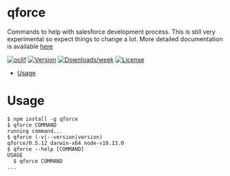 qforce
=

Commands to help with salesforce development process. This is still very experimental so expect things to change a lot. More detailed documentation is available [here](https://qislam.github.io/qforce)

[![oclif](https://img.shields.io/badge/cli-oclif-brightgreen.svg)](https://oclif.io)
[![Version](https://img.shields.io/npm/v/q.svg)](https://npmjs.org/package/q)
[![Downloads/week](https://img.shields.io/npm/dw/q.svg)](https://npmjs.org/package/q)
[![License](https://img.shields.io/npm/l/q.svg)](https://github.com/qislam/q/blob/master/package.json)

<!-- toc -->
* [Usage](#usage)
<!-- tocstop -->
# Usage
<!-- usage -->
```sh-session
$ npm install -g qforce
$ qforce COMMAND
running command...
$ qforce (-v|--version|version)
qforce/0.5.12 darwin-x64 node-v10.13.0
$ qforce --help [COMMAND]
USAGE
  $ qforce COMMAND
...
```
<!-- usagestop -->
